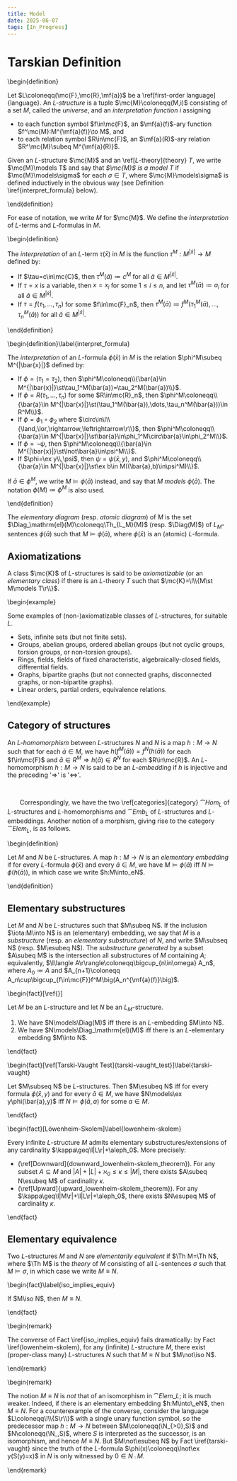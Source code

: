 ```yaml
---
title: Model
date: 2025-06-07
tags: [In_Progress]
---
```


# Tarskian Definition

\begin{definition}

Let $L\coloneqq(\mc{F},\mc{R},\mf{a})$ be a \ref[first-order language]{language}. An _$L$-structure_ is a tuple $\mc{M}\coloneqq(M,i)$ consisting of a set $M$, called the _universe_, and an _interpretation function_ $i$ assigning
* to each function symbol $f\in\mc{F}$, an $\mf{a}(f)$-ary function $f^\mc{M}:M^{\mf{a}(f)}\to M$, and
* to each relation symbol $R\in\mc{F}$, an $\mf{a}(R)$-ary relation $R^\mc{M}\subeq M^{\mf{a}(R)}$.

Given an $L$-structure $\mc{M}$ and an \ref[$L$-theory]{theory} $T$, we write $\mc{M}\models T$ and say that _$\mc{M}$ is a model $T$_ if $\mc{M}\models\sigma$ for each $\sigma\in T$, where $\mc{M}\models\sigma$ is defined inductively in the obvious way (see Definition \iref{interpret_formula} below).

\end{definition}

For ease of notation, we write $M$ for $\mc{M}$. We define the _interpretation_ of $L$-terms and $L$-formulas in $M$.

\begin{definition}

The _interpretation_ of an $L$-term $\tau(\bar{x})$ in $M$ is the function $\tau^M:M^{|\bar{x}|}\to M$ defined by:
* If $\tau=c\in\mc{C}$, then $\tau^M(\bar{a})\coloneqq c^M$ for all $\bar{a}\in M^{|\bar{x}|}$.
* If $\tau=x$ is a variable, then $x=x_i$ for some $1\leq i\leq n$, and let $\tau^M(\bar{a})\coloneqq a_i$ for all $\bar{a}\in M^{|\bar{x}|}$.
* If $\tau=f(\tau_1,\dots,\tau_n)$ for some $f\in\mc{F}_n$, then $\tau^M(\bar{a})\coloneqq f^M(\tau_1^M(\bar{a}),\dots,\tau_n^M(\bar{a}))$ for all $\bar{a}\in M^{|\bar{x}|}$.

\end{definition}

\begin{definition}\label{interpret_formula}

The _interpretation_ of an $L$-formula $\phi(\bar{x})$ in $M$ is the relation $\phi^M\subeq M^{|\bar{x}|}$ defined by:
* If $\phi=(\tau_1=\tau_2)$, then $\phi^M\coloneqq\\{\bar{a}\in M^{|\bar{x}|}\st\tau_1^M(\bar{a})=\tau_2^M(\bar{a})\\}$.
* If $\phi=R(\tau_1,\dots,\tau_n)$ for some $R\in\mc{R}_n$, then $\phi^M\coloneqq\\{\bar{a}\in M^{|\bar{x}|}\st(\tau_1^M(\bar{a}),\dots,\tau_n^M(\bar{a}))\in R^M\\}$.
* If $\phi=\phi_1\circ\phi_2$ where $\circ\in\l\\{\land,\lor,\rightarrow,\leftrightarrow\r\\}$, then $\phi^M\coloneqq\\{\bar{a}\in M^{|\bar{x}|}\st\bar{a}\in\phi_1^M\circ\bar{a}\in\phi_2^M\\}$.
* If $\phi=\lnot\psi$, then $\phi^M\coloneqq\\{\bar{a}\in M^{|\bar{x}|}\st\lnot\bar{a}\in\psi^M\\}$.
* If $\phi=\ex y\\,\psi$, then $\psi=\psi(\bar{x},y)$, and $\phi^M\coloneqq\\{\bar{a}\in M^{|\bar{x}|}\st\ex b\in M((\bar{a},b)\in\psi^M)\\}$.

If $\bar{a}\in\phi^M$, we write $M\models\phi(\bar{a})$ instead, and say that $M$ _models_ $\phi(\bar{a})$. The notation $\phi(M)\coloneqq\phi^M$ is also used.

\end{definition}

The _elementary diagram_ (resp. _atomic diagram_) of $M$ is the set $\Diag_\mathrm{el}(M)\coloneqq\Th_{L_M}(M)$ (resp. $\Diag(M)$) of $L_M$-sentences $\phi(\bar{a})$ such that $M\models\phi(\bar{a})$, where $\phi(\bar{x})$ is an (atomic) $L$-formula.

## Axiomatizations

A class $\mc{K}$ of $L$-structures is said to be _axiomatizable_ (or an _elementary class_) if there is an $L$-theory $T$ such that $\mc{K}=\l\\{M\st M\models T\r\\}$.

\begin{example}

Some examples of (non-)axiomatizable classes of $L$-structures, for suitable $L$.
* Sets, infinite sets (but not finite sets).
* Groups, abelian groups, ordered abelian groups (but not cyclic groups, torsion groups, or non-torsion groups).
* Rings, fields, fields of fixed characteristic, algebraically-closed fields, differential fields.
* Graphs, bipartite graphs (but not connected graphs, disconnected graphs, or non-bipartite graphs).
* Linear orders, partial orders, equivalence relations.

\end{example}

## Category of structures

An _$L$-homomorphism_ between $L$-structures $N$ and $N$ is a map $h:M\to N$ such that for each $\bar{a}\in M$, we have $h(f^M(\bar{a}))=f^N(h(\bar{a}))$ for each $f\in\mc{F}$ and $\bar{a}\in R^M\Rightarrow h(\bar{a})\in R^N$ for each $R\in\mc{R}$. An $L$-homomorphism $h:M\to N$ is said to be an _$L$-embedding_ if $h$ is injective and the preceding '$\Rightarrow$' is '$\Leftrightarrow$'.

<br>

&emsp;&emsp;Correspondingly, we have the two \ref[categories]{category} $\cat{Hom}_L$ of $L$-structures and $L$-homomorphisms and $\cat{Emb}_L$ of $L$-structures and $L$-embeddings. Another notion of a morphism, giving rise to the category $\cat{Elem}_L$, is as follows.

\begin{definition}

Let $M$ and $N$ be $L$-structures. A map $h:M\to N$ is an _elementary embedding_ if for every $L$-formula $\phi(\bar{x})$ and every $\bar{a}\in M$, we have $M\models\phi(\bar{a})$ iff $N\models\phi(h(\bar{a}))$, in which case we write $h:M\into_eN$.

\end{definition}

## Elementary substructures

Let $M$ and $N$ be $L$-structures such that $M\subeq N$. If the inclusion $\iota:M\into N$ is an (elementary) embedding, we say that $M$ is a _substructure_ (resp. an _elementary substructure_) of $N$, and write $M\subseq N$ (resp. $M\esubeq N$). The _substructure generated_ by a subset $A\subeq M$ is the intersection all substructures of $M$ containing $A$; equivalently, $\l\langle A\r\rangle\coloneqq\bigcup_{n\in\omega} A_n$, where $A_0\coloneqq A$ and $A_{n+1}\coloneqq A_n\cup\bigcup_{f\in\mc{F}}f^M\big(A_n^{\mf{a}(f)}\big)$.

\begin{fact}[\ref{}]

Let $M$ be an $L$-structure and let $N$ be an $L_M$-structure.
1. We have $N\models\Diag(M)$ iff there is an $L$-embedding $M\into N$.
1. We have $N\models\Diag_\mathrm{el}(M)$ iff there is an $L$-elementary embedding $M\into N$.

\end{fact}

\begin{fact}[\ref[Tarski-Vaught Test]{tarski-vaught_test}]\label{tarski-vaught}

Let $M\subseq N$ be $L$-structures. Then $M\esubeq N$ iff for every formula $\phi(\bar{x},y)$ and for every $\bar{a}\in M$, we have $N\models\ex y\phi(\bar{a},y)$ iff $N\models\phi(\bar{a},a)$ for some $a\in M$.

\end{fact}

\begin{fact}[Löwenheim-Skolem]\label{lowenheim-skolem}

Every infinite $L$-structure $M$ admits elementary substructures/extensions of any cardinality $\kappa\geq\l|L\r|+\aleph_0$. More precisely:
* (\ref[Downward]{downward_lowenheim-skolem_theorem}). For any subset $A\subseteq M$ and $|A|+|L|+\aleph_0\leq\kappa\leq|M|$, there exists $A\subeq N\esubeq M$ of cardinality $\kappa$.
* (\ref[Upward]{upward_lowenheim-skolem_theorem}). For any $\kappa\geq\l|M\r|+\l|L\r|+\aleph_0$, there exists $N\esupeq M$ of cardinality $\kappa$.

\end{fact}

## Elementary equivalence

Two $L$-structures $M$ and $N$ are _elementarily equivalent_ if $\Th M=\Th N$, where $\Th M$ is the _theory_ of $M$ consisting of all $L$-sentences $\sigma$ such that $M\models\sigma$, in which case we write $M\equiv N$.

\begin{fact}\label{iso_implies_equiv}

If $M\iso N$, then $M\equiv N$.

\end{fact}

\begin{remark}

The converse of Fact \iref{iso_implies_equiv} fails dramatically: by Fact \iref{lowenheim-skolem}, for any (infinite) $L$-structure $M$, there exist (proper-class many) $L$-structures $N$ such that $M\equiv N$ but $M\not\iso N$.

\end{remark}

\begin{remark}

The notion $M\equiv N$ is _not_ that of an isomorphism in $\cat{Elem}\_L$; it is much weaker. Indeed, if there is an elementary embedding $h:M\into\_eN$, then $M\equiv N$. For a counterexample of the converse, consider the language $L\coloneqq\l\\{S\r\\}$ with a single unary function symbol, so the predecessor map $h:M\to N$ between $M\coloneqq(\N_{>0},S)$ and $N\coloneqq(\N_,S)$, where $S$ is interpreted as the successor, is an isomorphism, and hence $M\equiv N$. But $M\not\esubeq N$ by Fact \iref{tarski-vaught} since the truth of the $L$-formula $\phi(x)\coloneqq\lnot\ex y(S(y)=x)$ in $N$ is only witnessed by $0\in N\comp M$.

\end{remark}
